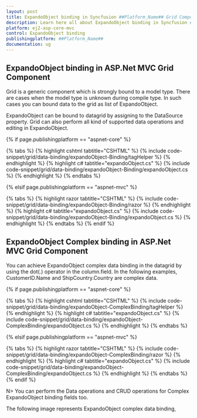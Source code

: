 ```yaml
---
layout: post
title: ExpandoObject binding in Syncfusion ##Platform_Name## Grid Component
description: Learn here all about ExpandoObject binding in Syncfusion ##Platform_Name## Grid component of Syncfusion Essential JS 2 and more.
platform: ej2-asp-core-mvc
control: ExpandoObject binding
publishingplatform: ##Platform_Name##
documentation: ug
---
```


## ExpandoObject binding in ASP.Net MVC Grid Component

Grid is a generic component which is strongly bound to a model type. There are cases when the model type is unknown during compile type. In such cases you can bound data to the grid as list of ExpandoObject.

ExpandoObject can be bound to datagrid by assigning to the DataSource property. Grid can also perform all kind of supported data operations and editing in ExpandoObject.

{% if page.publishingplatform == "aspnet-core" %}

{% tabs %}
{% highlight cshtml tabtitle="CSHTML" %}
{% include code-snippet/grid/data-binding/expandoObject-Binding/tagHelper %}
{% endhighlight %}
{% highlight c# tabtitle="expandoObject.cs" %}
{% include code-snippet/grid/data-binding/expandoObject-Binding/expandoObject.cs %}
{% endhighlight %}
{% endtabs %}

{% elsif page.publishingplatform == "aspnet-mvc" %}

{% tabs %}
{% highlight razor tabtitle="CSHTML" %}
{% include code-snippet/grid/data-binding/expandoObject-Binding/razor %}
{% endhighlight %}
{% highlight c# tabtitle="expandoObject.cs" %}
{% include code-snippet/grid/data-binding/expandoObject-Binding/expandoObject.cs %}
{% endhighlight %}
{% endtabs %}
{% endif %}

## ExpandoObject Complex binding in ASP.Net MVC Grid Component

You can achieve ExpandoObject complex data binding in the datagrid by using the dot(.) operator in the column.field. In the following examples, CustomerID.Name and ShipCountry.Country are complex data.

{% if page.publishingplatform == "aspnet-core" %}

{% tabs %}
{% highlight cshtml tabtitle="CSHTML" %}
{% include code-snippet/grid/data-binding/expandoObject-ComplexBinding/tagHelper %}
{% endhighlight %}
{% highlight c# tabtitle="expandoObject.cs" %}
{% include code-snippet/grid/data-binding/expandoObject-ComplexBinding/expandoObject.cs %}
{% endhighlight %}
{% endtabs %}

{% elsif page.publishingplatform == "aspnet-mvc" %}

{% tabs %}
{% highlight razor tabtitle="CSHTML" %}
{% include code-snippet/grid/data-binding/expandoObject-ComplexBinding/razor %}
{% endhighlight %}
{% highlight c# tabtitle="expandoObject.cs" %}
{% include code-snippet/grid/data-binding/expandoObject-ComplexBinding/expandoObject.cs %}
{% endhighlight %}
{% endtabs %}
{% endif %}

N> You can perform the Data operations and CRUD operations for Complex ExpandoObject binding fields too.

The following image represents ExpandoObject complex data binding,